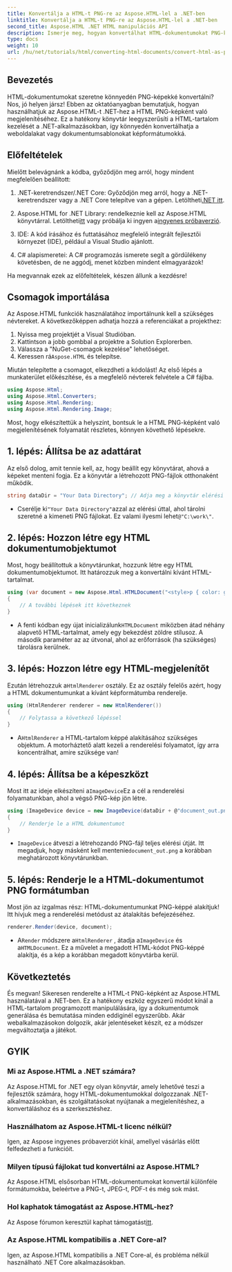 ```yaml
---
title: Konvertálja a HTML-t PNG-re az Aspose.HTML-lel a .NET-ben
linktitle: Konvertálja a HTML-t PNG-re az Aspose.HTML-lel a .NET-ben
second_title: Aspose.HTML .NET HTML manipulációs API
description: Ismerje meg, hogyan konvertálhat HTML-dokumentumokat PNG-képekké a .NET-ben az Aspose.HTML könyvtár használatával. Kövesse lépésről lépésre bemutató oktatóanyagunkat a HTML-ből képpé konvertáláshoz.
type: docs
weight: 10
url: /hu/net/tutorials/html/converting-html-documents/convert-html-as-png/
---
```

## Bevezetés

HTML-dokumentumokat szeretne könnyedén PNG-képekké konvertálni? Nos, jó helyen jársz! Ebben az oktatóanyagban bemutatjuk, hogyan használhatjuk az Aspose.HTML-t .NET-hez a HTML PNG-képként való megjelenítéséhez. Ez a hatékony könyvtár leegyszerűsíti a HTML-tartalom kezelését a .NET-alkalmazásokban, így könnyedén konvertálhatja a weboldalakat vagy dokumentumsablonokat képformátumokká.

## Előfeltételek

Mielőtt belevágnánk a kódba, győződjön meg arról, hogy mindent megfelelően beállított:

1.  .NET-keretrendszer/.NET Core: Győződjön meg arról, hogy a .NET-keretrendszer vagy a .NET Core telepítve van a gépen. Letöltheti[.NET itt](https://dotnet.microsoft.com/download).

2.  Aspose.HTML for .NET Library: rendelkeznie kell az Aspose.HTML könyvtárral. Letöltheti[itt](https://releases.aspose.com/html/net/) vagy próbálja ki ingyen a[ingyenes próbaverzió](https://releases.aspose.com/).

3. IDE: A kód írásához és futtatásához megfelelő integrált fejlesztői környezet (IDE), például a Visual Studio ajánlott.

4. C# alapismeretei: A C# programozás ismerete segít a gördülékeny követésben, de ne aggódj, menet közben mindent elmagyarázok!

Ha megvannak ezek az előfeltételek, készen állunk a kezdésre!

## Csomagok importálása

Az Aspose.HTML funkciók használatához importálnunk kell a szükséges névtereket. A következőképpen adhatja hozzá a referenciákat a projekthez:

1. Nyissa meg projektjét a Visual Studióban.
2. Kattintson a jobb gombbal a projektre a Solution Explorerben.
3. Válassza a "NuGet-csomagok kezelése" lehetőséget.
4.  Keressen rá`Aspose.HTML` és telepítse.

Miután telepítette a csomagot, elkezdheti a kódolást! Az első lépés a munkaterület előkészítése, és a megfelelő névterek felvétele a C# fájlba.

```csharp
using Aspose.Html;
using Aspose.Html.Converters;
using Aspose.Html.Rendering;
using Aspose.Html.Rendering.Image;
```

Most, hogy elkészítettük a helyszínt, bontsuk le a HTML PNG-képként való megjelenítésének folyamatát részletes, könnyen követhető lépésekre.

## 1. lépés: Állítsa be az adattárat

Az első dolog, amit tennie kell, az, hogy beállít egy könyvtárat, ahová a képeket menteni fogja. Ez a könyvtár a létrehozott PNG-fájlok otthonaként működik.

```csharp
string dataDir = "Your Data Directory"; // Adja meg a könyvtár elérési útját
```

-  Cserélje ki`"Your Data Directory"`azzal az elérési úttal, ahol tárolni szeretné a kimeneti PNG fájlokat. Ez valami ilyesmi lehet`@"C:\work\"`.

## 2. lépés: Hozzon létre egy HTML dokumentumobjektumot

Most, hogy beállítottuk a könyvtárunkat, hozzunk létre egy HTML dokumentumobjektumot. Itt határozzuk meg a konvertálni kívánt HTML-tartalmat.

```csharp
using (var document = new Aspose.Html.HTMLDocument("<style>p { color: green; }</style><p>my first paragraph</p>", dataDir))
{
    // A további lépések itt következnek
}
```

-  A fenti kódban egy újat inicializálunk`HTMLDocument` miközben átad néhány alapvető HTML-tartalmat, amely egy bekezdést zöldre stílusoz. A második paraméter az az útvonal, ahol az erőforrások (ha szükséges) tárolásra kerülnek.

## 3. lépés: Hozzon létre egy HTML-megjelenítőt

 Ezután létrehozzuk a`HtmlRenderer` osztály. Ez az osztály felelős azért, hogy a HTML dokumentumunkat a kívánt képformátumba renderelje.

```csharp
using (HtmlRenderer renderer = new HtmlRenderer())
{
    // Folytassa a következő lépéssel
}
```

-  A`HtmlRenderer` a HTML-tartalom képpé alakításához szükséges objektum. A motorháztető alatt kezeli a renderelési folyamatot, így arra koncentrálhat, amire szüksége van!

## 4. lépés: Állítsa be a képeszközt

 Most itt az ideje elkészíteni a`ImageDevice`Ez a cél a renderelési folyamatunkban, ahol a végső PNG-kép jön létre.

```csharp
using (ImageDevice device = new ImageDevice(dataDir + @"document_out.png"))
{
    // Renderje le a HTML dokumentumot
}
```

- `ImageDevice` átveszi a létrehozandó PNG-fájl teljes elérési útját. Itt megadjuk, hogy másként kell mentenie`document_out.png` a korábban meghatározott könyvtárunkban.

## 5. lépés: Renderje le a HTML-dokumentumot PNG formátumban

Most jön az izgalmas rész: HTML-dokumentumunkat PNG-képpé alakítjuk! Itt hívjuk meg a renderelési metódust az átalakítás befejezéséhez.

```csharp
renderer.Render(device, document);
```

-  A`Render` módszere a`HtmlRenderer` , átadja a`ImageDevice` és a`HTMLDocument`. Ez a művelet a megadott HTML-kódot PNG-képpé alakítja, és a kép a korábban megadott könyvtárba kerül.

## Következtetés

És megvan! Sikeresen renderelte a HTML-t PNG-képként az Aspose.HTML használatával a .NET-ben. Ez a hatékony eszköz egyszerű módot kínál a HTML-tartalom programozott manipulálására, így a dokumentumok generálása és bemutatása minden eddiginél egyszerűbb. Akár webalkalmazásokon dolgozik, akár jelentéseket készít, ez a módszer megváltoztatja a játékot.

## GYIK

### Mi az Aspose.HTML a .NET számára?
Az Aspose.HTML for .NET egy olyan könyvtár, amely lehetővé teszi a fejlesztők számára, hogy HTML-dokumentumokkal dolgozzanak .NET-alkalmazásokban, és szolgáltatásokat nyújtanak a megjelenítéshez, a konvertáláshoz és a szerkesztéshez.

### Használhatom az Aspose.HTML-t licenc nélkül?
Igen, az Aspose ingyenes próbaverziót kínál, amellyel vásárlás előtt felfedezheti a funkcióit.

### Milyen típusú fájlokat tud konvertálni az Aspose.HTML?
Az Aspose.HTML elsősorban HTML-dokumentumokat konvertál különféle formátumokba, beleértve a PNG-t, JPEG-t, PDF-t és még sok mást.

### Hol kaphatok támogatást az Aspose.HTML-hez?
 Az Aspose fórumon keresztül kaphat támogatást[itt](https://forum.aspose.com/c/html/29).

### Az Aspose.HTML kompatibilis a .NET Core-al?
Igen, az Aspose.HTML kompatibilis a .NET Core-al, és probléma nélkül használható .NET Core alkalmazásokban.